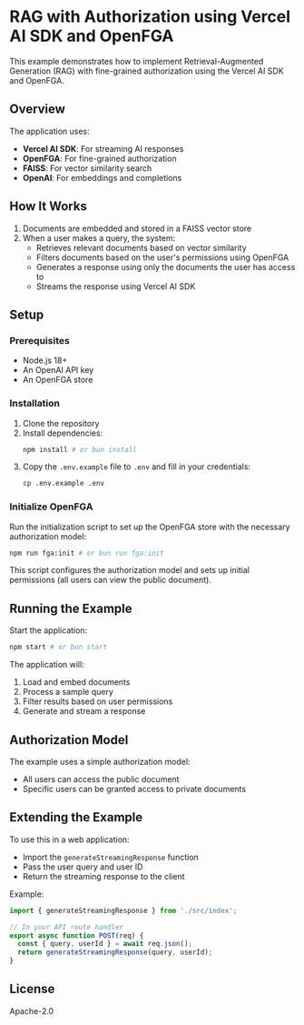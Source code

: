 # RAG with Authorization using Vercel AI SDK and OpenFGA

This example demonstrates how to implement Retrieval-Augmented Generation (RAG) with fine-grained authorization using the Vercel AI SDK and OpenFGA.

## Overview

The application uses:
- **Vercel AI SDK**: For streaming AI responses
- **OpenFGA**: For fine-grained authorization
- **FAISS**: For vector similarity search
- **OpenAI**: For embeddings and completions

## How It Works

1. Documents are embedded and stored in a FAISS vector store
2. When a user makes a query, the system:
   - Retrieves relevant documents based on vector similarity
   - Filters documents based on the user's permissions using OpenFGA
   - Generates a response using only the documents the user has access to
   - Streams the response using Vercel AI SDK

## Setup

### Prerequisites

- Node.js 18+
- An OpenAI API key
- An OpenFGA store

### Installation

1. Clone the repository
2. Install dependencies:
   ```bash
   npm install # or bun install
   ```
3. Copy the `.env.example` file to `.env` and fill in your credentials:
   ```bash
   cp .env.example .env
   ```

### Initialize OpenFGA

Run the initialization script to set up the OpenFGA store with the necessary authorization model:

```bash
npm run fga:init # or bun run fga:init
```

This script configures the authorization model and sets up initial permissions (all users can view the public document).

## Running the Example

Start the application:

```bash
npm start # or bun start
```

The application will:
1. Load and embed documents
2. Process a sample query
3. Filter results based on user permissions
4. Generate and stream a response

## Authorization Model

The example uses a simple authorization model:
- All users can access the public document
- Specific users can be granted access to private documents

## Extending the Example

To use this in a web application:
- Import the `generateStreamingResponse` function
- Pass the user query and user ID
- Return the streaming response to the client

Example:
```typescript
import { generateStreamingResponse } from './src/index';

// In your API route handler
export async function POST(req) {
  const { query, userId } = await req.json();
  return generateStreamingResponse(query, userId);
}
```

## License

Apache-2.0 